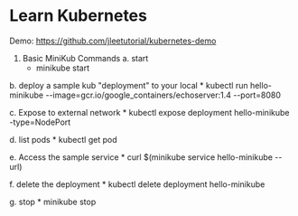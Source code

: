 # Learn Kubernetes
Demo: https://github.com/jleetutorial/kubernetes-demo

1. Basic MiniKub Commands
a. start
    * minikube start

b. deploy a sample kub "deployment" to your local
    * kubectl run hello-minikube --image=gcr.io/google_containers/echoserver:1.4 --port=8080

c. Expose to external network
    * kubectl expose deployment hello-minikube -type=NodePort

d. list pods
    * kubectl get pod

e. Access the sample service
    * curl $(minikube service hello-minikube --url)

f. delete the deployment
    * kubectl delete deployment hello-minikube
    
g. stop 
    * minikube stop